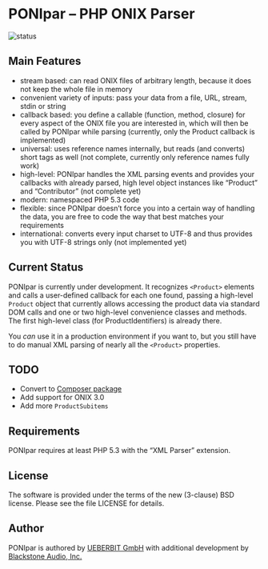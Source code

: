 # PONIpar – PHP ONIX Parser

![status](https://img.shields.io/badge/Status-Under%20Development-blue.svg)

## Main Features
* stream based: can read ONIX files of arbitrary length, because it does not keep the whole file in memory
* convenient variety of inputs: pass your data from a file, URL, stream, stdin or string
* callback based: you define a callable (function, method, closure) for every aspect of the ONIX file you are interested in, which will then be called by PONIpar while parsing (currently, only the Product callback is implemented)
* universal: uses reference names internally, but reads (and converts) short tags as well (not complete, currently only reference names fully work)
* high-level: PONIpar handles the XML parsing events and provides your callbacks with already parsed, high level object instances like “Product” and “Contributor” (not complete yet)
* modern: namespaced PHP 5.3 code
* flexible: since PONIpar doesn’t force you into a certain way of handling the data, you are free to code the way that best matches your requirements
* international: converts every input charset to UTF-8 and thus provides you with UTF-8 strings only (not implemented yet)

## Current Status
PONIpar is currently under development. It recognizes `<Product>` elements and calls a user-defined callback for each one found, passing a high-level `Product` object that currently allows accessing the product data via standard DOM calls and one or two high-level convenience classes and methods. The first high-level class (for ProductIdentifiers) is already there.

You _can_ use it in a production environment if you want to, but you still have to do manual XML parsing of nearly all the `<Product>` properties.

## TODO

* Convert to [Composer package](https://getcomposer.org/)
* Add support for ONIX 3.0
* Add more `ProductSubitems`

## Requirements
PONIpar requires at least PHP 5.3 with the “XML Parser” extension.

## License
The software is provided under the terms of the new (3-clause) BSD license. Please see the file LICENSE for details.

## Author
PONIpar is authored by [UEBERBIT GmbH](http://www.ueberbit.de) with additional development by [Blackstone Audio, Inc.](http://www.blackstoneaudio.com)
